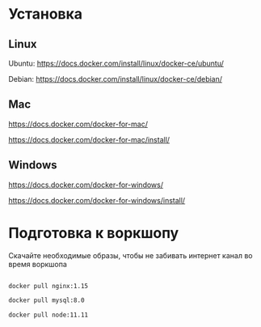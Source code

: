 # Установка

## Linux
Ubuntu: https://docs.docker.com/install/linux/docker-ce/ubuntu/

Debian: https://docs.docker.com/install/linux/docker-ce/debian/



## Mac
https://docs.docker.com/docker-for-mac/

https://docs.docker.com/docker-for-mac/install/


## Windows
https://docs.docker.com/docker-for-windows/

https://docs.docker.com/docker-for-windows/install/

# Подготовка к воркшопу

Скачайте необходимые образы, чтобы не забивать интернет канал во время воркшопа


```bash

docker pull nginx:1.15

docker pull mysql:8.0

docker pull node:11.11

```